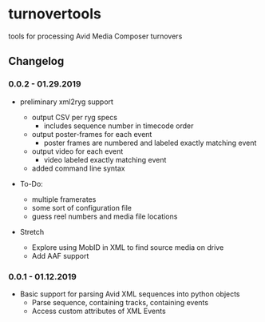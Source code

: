 # turnovertools
tools for processing Avid Media Composer turnovers

## Changelog

### 0.0.2 - 01.29.2019

- preliminary xml2ryg support
  - output CSV per ryg specs
    - includes sequence number in timecode order
  - output poster-frames for each event
    - poster frames are numbered and labeled exactly matching event
  - output video for each event
    - video labeled exactly matching event
  - added command line syntax

- To-Do:
  - multiple framerates
  - some sort of configuration file
  - guess reel numbers and media file locations

- Stretch
  - Explore using MobID in XML to find source media on drive
  - Add AAF support

### 0.0.1 - 01.12.2019

- Basic support for parsing Avid XML sequences into python objects
  - Parse sequence, containing tracks, containing events
  - Access custom attributes of XML Events
